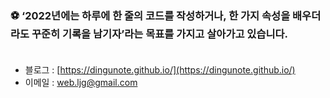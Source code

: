 

### ⚽ ‘2022년에는 하루에 한 줄의 코드를 작성하거나, 한 가지 속성을 배우더라도 꾸준히 기록을 남기자’라는 목표를 가지고 살아가고 있습니다. <br><br>
- 블로그 : [https://dingunote.github.io/](https://dingunote.github.io/)
- 이메일 : web.ljg@gmail.com

<!--
**DINGUNOTE/dingunote** is a ✨ _special_ ✨ repository because its `README.md` (this file) appears on your GitHub profile.

Here are some ideas to get you started:

- 🔭 I’m currently working on ...
- 🌱 I’m currently learning ...
- 👯 I’m looking to collaborate on ...
- 🤔 I’m looking for help with ...
- 💬 Ask me about ...
- 📫 How to reach me: ...
- 😄 Pronouns: ...
- ⚡ Fun fact: ...
-->
